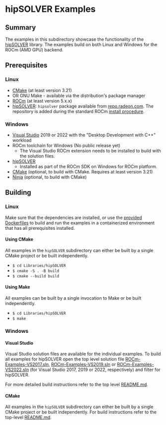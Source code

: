 # hipSOLVER Examples

## Summary
The examples in this subdirectory showcase the functionality of the [hipSOLVER](https://github.com/ROCmSoftwarePlatform/hipSOLVER) library. The examples build on both Linux and Windows for the ROCm (AMD GPU) backend.

## Prerequisites
### Linux
- [CMake](https://cmake.org/download/) (at least version 3.21)
- OR GNU Make - available via the distribution's package manager
- [ROCm](https://rocm.docs.amd.com/projects/HIP/en/latest/install/install.html) (at least version 5.x.x)
- [hipSOLVER](https://github.com/ROCmSoftwarePlatform/hipSOLVER): `hipsolver` package available from [repo.radeon.com](https://repo.radeon.com/rocm/). The repository is added during the standard ROCm [install procedure](https://rocm.docs.amd.com/projects/HIP/en/latest/install/install.html).


### Windows
- [Visual Studio](https://visualstudio.microsoft.com/) 2019 or 2022 with the "Desktop Development with C++" workload
- ROCm toolchain for Windows (No public release yet)
  - The Visual Studio ROCm extension needs to be installed to build with the solution files.
- [hipSOLVER](https://github.com/ROCmSoftwarePlatform/hipSOLVER)
    - Installed as part of the ROCm SDK on Windows for ROCm platform.
- [CMake](https://cmake.org/download/) (optional, to build with CMake. Requires at least version 3.21)
- [Ninja](https://ninja-build.org/) (optional, to build with CMake)

## Building
### Linux
Make sure that the dependencies are installed, or use the [provided Dockerfiles](../../Dockerfiles/) to build and run the examples in a containerized environment that has all prerequisites installed.

#### Using CMake
All examples in the `hipSOLVER` subdirectory can either be built by a single CMake project or be built independently.

- `$ cd Libraries/hipSOLVER`
- `$ cmake -S . -B build`
- `$ cmake --build build`

#### Using Make
All examples can be built by a single invocation to Make or be built independently.

- `$ cd Libraries/hipSOLVER`
- `$ make`

### Windows
#### Visual Studio
Visual Studio solution files are available for the individual examples. To build all examples for hipSOLVER open the top level solution file [ROCm-Examples-VS2017.sln](../../ROCm-Examples-VS2017.sln), [ROCm-Examples-VS2019.sln](../../ROCm-Examples-VS2019.sln) or [ROCm-Examples-VS2022.sln](../../ROCm-Examples-VS2022.sln) (for Visual Studio 2017, 2019 or 2022, respectively) and filter for hipSOLVER.

For more detailed build instructions refer to the top level [README.md](../../README.md#visual-studio).

#### CMake
All examples in the `hipSOLVER` subdirectory can either be built by a single CMake project or be built independently. For build instructions refer to the top-level [README.md](../../README.md#cmake-2).

